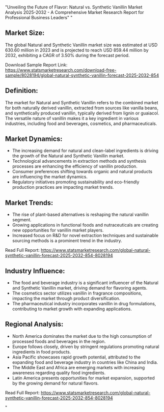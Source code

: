 "Unveiling the Future of Flavor: Natural vs. Synthetic Vanillin Market Analysis 2025-2032 - A Comprehensive Market Research Report for Professional Business Leaders"
"<h2>Market Size:</h2>
<p>The global Natural and Synthetic Vanillin market size was estimated at USD 630.60 million in 2023 and is projected to reach USD 859.44 million by 2032, exhibiting a CAGR of 3.50% during the forecast period.</p>
<p>Download Sample Report Link: <a href='https://www.statsmarketresearch.com/download-free-sample/8028194/global-natural-synthetic-vanillin-forecast-2025-2032-854'>https://www.statsmarketresearch.com/download-free-sample/8028194/global-natural-synthetic-vanillin-forecast-2025-2032-854</a> <p>

<h2>Definition:</h2>
<p>The market for Natural and Synthetic Vanillin refers to the combined market for both naturally derived vanillin, extracted from sources like vanilla beans, and synthetically produced vanillin, typically derived from lignin or guaiacol. The versatile nature of vanillin makes it a key ingredient in various industries, including food and beverages, cosmetics, and pharmaceuticals.</p>

<h2>Market Dynamics:</h2>
<ul>
  <li>The increasing demand for natural and clean-label ingredients is driving the growth of the Natural and Synthetic Vanillin market.</li>
  <li>Technological advancements in extraction methods and synthesis processes are enhancing the efficiency of vanillin production.</li>
  <li>Consumer preferences shifting towards organic and natural products are influencing the market dynamics.</li>
  <li>Regulatory initiatives promoting sustainability and eco-friendly production practices are impacting market trends.</li>
</ul>

<h2>Market Trends:</h2>
<ul>
  <li>The rise of plant-based alternatives is reshaping the natural vanillin segment.</li>
  <li>Growing applications in functional foods and nutraceuticals are creating new opportunities for vanillin market players.</li>
  <li>Increased focus on R&D for novel extraction techniques and sustainable sourcing methods is a prominent trend in the industry.</li>
</ul>
<p>Read Full Report: <a href='https://www.statsmarketresearch.com/global-natural-synthetic-vanillin-forecast-2025-2032-854-8028194'>https://www.statsmarketresearch.com/global-natural-synthetic-vanillin-forecast-2025-2032-854-8028194</a></p>

<h2>Industry Influence:</h2>
<ul>
  <li>The food and beverage industry is a significant influencer of the Natural and Synthetic Vanillin market, driving demand for flavoring agents.</li>
  <li>The cosmetics sector utilizes vanillin in fragrance compositions, impacting the market through product diversification.</li>
  <li>The pharmaceutical industry incorporates vanillin in drug formulations, contributing to market growth with expanding applications.</li>
</ul>

<h2>Regional Analysis:</h2>
<ul>
  <li>North America dominates the market due to the high consumption of processed foods and beverages in the region.</li>
  <li>Europe follows closely, driven by stringent regulations promoting natural ingredients in food products.</li>
  <li>Asia Pacific showcases rapid growth potential, attributed to the expanding food and beverage industry in countries like China and India.</li>
  <li>The Middle East and Africa are emerging markets with increasing awareness regarding quality food ingredients.</li>
  <li>Latin America presents opportunities for market expansion, supported by the growing demand for natural flavors.</li>
</ul>
<p>Read Full Report: <a href='https://www.statsmarketresearch.com/global-natural-synthetic-vanillin-forecast-2025-2032-854-8028194'>https://www.statsmarketresearch.com/global-natural-synthetic-vanillin-forecast-2025-2032-854-8028194</a></p>"
